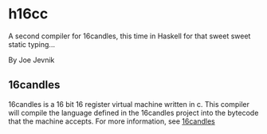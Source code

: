 h16cc
=====

A second compiler for 16candles, this time in Haskell for that sweet sweet
static typing...

By Joe Jevnik

16candles
---------

16candles is a 16 bit 16 register virtual machine written in c.
This compiler will compile the language defined in the 16candles project
into the bytecode that the machine accepts. For more information, see
[16candles](https://github.com/16candles/16candles)
